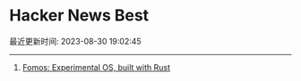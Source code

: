# Hacker News Best

最近更新时间: 2023-08-30 19:02:45

--- 
1. [Fomos: Experimental OS, built with Rust](https://github.com/Ruddle/Fomos) 

